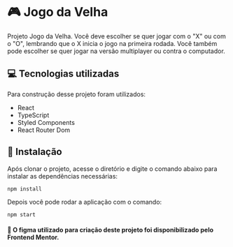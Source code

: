 # 🎮️ Jogo da Velha

Projeto Jogo da Velha. Você deve escolher se quer jogar com o "X" ou com o "O", lembrando que o X inicia o jogo na primeira rodada. Você também pode escolher se quer jogar na versão multiplayer ou contra o computador.

## 💻 Tecnologias utilizadas

Para construção desse projeto foram utilizados:

- React
- TypeScript
- Styled Components
- React Router Dom

## 🚀 Instalação

Após clonar o projeto, acesse o diretório e digite o comando abaixo para instalar as dependências necessárias:

```
npm install
```

Depois você pode rodar a aplicação com o comando:

```
npm start
```

#### 📌 O figma utilizado para criação deste projeto foi disponibilizado pelo Frontend Mentor.

